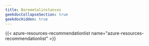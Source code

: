 ```yaml
---
title: Baremetalinstances
geekdocCollapseSection: true
geekdocHidden: true
---
```


{{< azure-resources-recommendationlist name="azure-resources-recommendationlist" >}}

